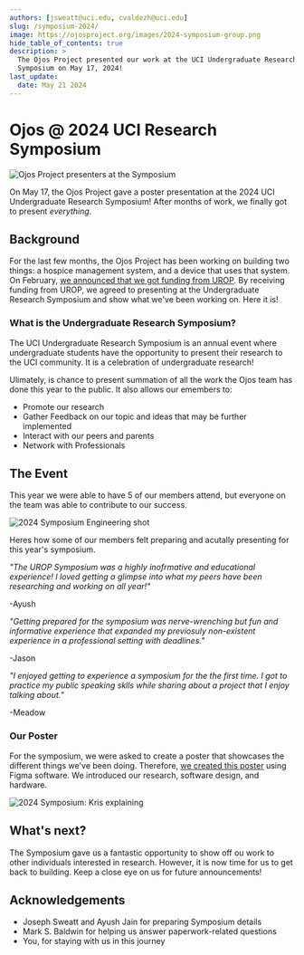 ```yaml
---
authors: [jsweatt@uci.edu, cvaldezh@uci.edu]
slug: /symposium-2024/
image: https://ojosproject.org/images/2024-symposium-group.png
hide_table_of_contents: true
description: >
  The Ojos Project presented our work at the UCI Undergraduate Research
  Symposium on May 17, 2024!
last_update:
  date: May 21 2024
---
```


# Ojos @ 2024 UCI Research Symposium

![Ojos Project presenters at the Symposium](@site/static/images/2024-symposium-group.png)

On May 17, the Ojos Project gave a poster presentation at the 2024 UCI
Undergraduate Research Symposium! After months of work, we finally got to
present *everything*.

<!-- truncate -->

## Background

For the last few months, the Ojos Project has been working on building two
things: a hospice management system, and a device that uses that system. On
February, [we announced that we got funding from UROP](/news/urop-and-finances/).
By receiving funding from UROP, we agreed to presenting at the Undergraduate
Research Symposium and show what we've been working on. Here it is!

### What is the Undergraduate Research Symposium?

The UCI Undergraduate Research Symposium is an annual event where undergraduate
students have the opportunity to present their research to the UCI community. It
is a celebration of undergraduate research!

Ulimately, is chance to present summation of all the work the Ojos team has done
this year to the public. It also allows our emembers to:
- Promote our research 
- Gather Feedback on our topic and ideas that may be further implemented
- Interact with our peers and parents
- Network with Professionals

## The Event

This year we were able to have 5 of our members attend, but everyone on the team
was able to contribute to our success.

![2024 Symposium Engineering shot](@site/static/images/2024-symposium-engineering.jpg)

Heres how some of our members felt preparing and acutally presenting for this 
year's symposium.

*"The UROP Symposium was a highly inofrmative and educational experience! I 
loved getting a glimpse into what my peers have been researching and working on
all year!"*

-Ayush

<!--insert image carousel-->

*"Getting prepared for the symposium was nerve-wrenching but fun and informative
experience that expanded my previosuly non-existent experience in a professional
setting with deadlines."*

-Jason

<!--insert image carousel-->

*"I enjoyed getting to experience a symposium for the the first time. I got to
practice my public speaking sklls while sharing about a project that I enjoy 
talking about."*

-Meadow

### Our Poster

For the symposium, we were asked to create a poster that showcases the different
things we've been doing. Therefore,
[we created this poster](https://drive.google.com/file/d/1-QbIBzGi8UYfNwEOQ8Uz16ER5uIzTz0T/view?usp=sharing)
using Figma software. We introduced our research, software design, and hardware.

![2024 Symposium: Kris explaining](@site/static/images/2024-symposium-kris.jpg)


## What's next?

The Symposium gave us a fantastic opportunity to show off ou work to other
individuals interested in research. However, it is now time for us to get back
to building. Keep a close eye on us for future announcements!

## Acknowledgements

- Joseph Sweatt and Ayush Jain for preparing Symposium details
- Mark S. Baldwin for helping us answer paperwork-related questions
- You, for staying with us in this journey
